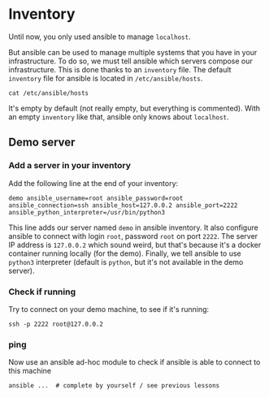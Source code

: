 
# Inventory

Until now, you only used ansible to manage `localhost`.

But ansible can be used to manage multiple systems that you have in your infrastructure.
To do so, we must tell ansible which servers compose our infrastructure. This is done thanks to an `inventory` file.
The default `inventory` file for ansible is located in `/etc/ansible/hosts`.

```
cat /etc/ansible/hosts
```

It's empty by default (not really empty, but everything is commented).
With an empty `inventory` like that, ansible only knows about `localhost`.


## Demo server

### Add a server in your inventory

Add the following line at the end of your inventory:
```
demo ansible_username=root ansible_password=root ansible_connection=ssh ansible_host=127.0.0.2 ansible_port=2222 ansible_python_interpreter=/usr/bin/python3
```

This line adds our server named `demo` in ansible inventory. It also configure ansible to connect with login `root`, password `root` on port `2222`.
The server IP address is `127.0.0.2` which sound weird, but that's because it's a docker container running locally (for the demo).
Finally, we tell ansible to use `python3` interpreter (default is `python`, but it's not available in the demo server).

### Check if running
Try to connect on your demo machine, to see if it's running:
```
ssh -p 2222 root@127.0.0.2
```

### ping
Now use an ansible ad-hoc module to check if ansible is able to connect to this machine

```
ansible ...  # complete by yourself / see previous lessons
```


